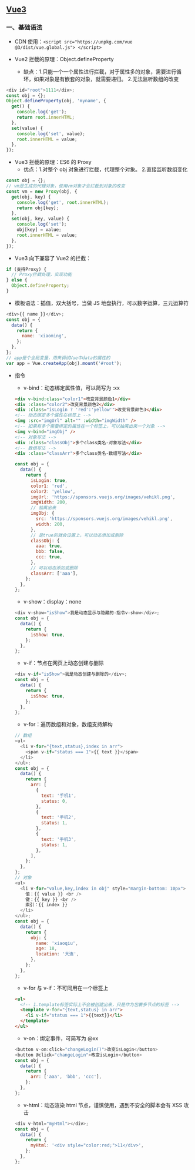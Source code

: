 ## [Vue3](https://cn.vuejs.org/)

### 一、基础语法

- CDN 使用：`<script src="https://unpkg.com/vue @3/dist/vue.global.js"> </script>`

- Vue2 拦截的原理：Object.defineProperty
  - 缺点：1.只能一个一个属性进行拦截，对于属性多的对象，需要进行循环，如果对象是有嵌套的对象，就需要递归。 2.无法监听数组的改变

```js
<div id="root">1111</div>;
const obj = {};
Object.defineProperty(obj, 'myname', {
  get() {
    console.log('get');
    return root.innerHTML;
  },
  set(value) {
    console.log('set', value);
    root.innerHTML = value;
  },
});
```

- Vue3 拦截的原理：ES6 的 Proxy
  - 优点：1.对整个 obj 对象进行拦截，代理整个对象。 2.直接监听数组变化

```js
const obj = {};
// vm是生成的代理对象，使用vm对象才会拦截到对象的改变
const vm = new Proxy(obj, {
  get(obj, key) {
    console.log('get', root.innerHTML);
    return obj[key];
  },
  set(obj, key, value) {
    console.log('set');
    obj[key] = value;
    root.innerHTML = value;
  },
});
```

- Vue3 向下兼容了 Vue2 的拦截：

```js
if (支持Proxy) {
  // Proxy拦截处理，实现功能
} else {
  Object.defineProperty;
}
```

- 模板语法：插值，双大括号，当做 JS 地盘执行，可以数字运算，三元运算符

```js
<div>{{ name }}</div>;
const obj = {
  data() {
    return {
      name: 'xiaoming',
    };
  },
};
// app是个全局变量，用来调试Vue中data的属性的
var app = Vue.createApp(obj).mount('#root');
```

- 指令

  - v-bind：动态绑定属性值，可以简写为 :xx

  ```html
  <div v-bind:class="color1">改变背景颜色1</div>
  <div :class="color2">改变背景颜色2</div>
  <div :class="isLogin ? 'red':'yellow'">改变背景颜色3</div>
  <!-- 动态绑定多个属性在标签上 -->
  <img :src="imgUrl" alt="" :width="imgWidth" />
  <!-- 如果有多个需要绑定的属性在一个标签上，可以抽离出来一个对象 -->
  <img v-bind="imgObj" />
  <!-- 对象写法 -->
  <div :class="classObj">多个class类名-对象写法</div>
  <!-- 数组写法 -->
  <div :class="classArr">多个class类名-数组写法</div>
  ```

  ```js
  const obj = {
    data() {
      return {
        isLogin: true,
        color1: 'red',
        color2: 'yellow',
        imgUrl: 'https://sponsors.vuejs.org/images/vehikl.png',
        imgWidth: 200,
        // 抽离出来
        imgObj: {
          src: 'https://sponsors.vuejs.org/images/vehikl.png',
          width: 200,
        },
        // 是true的就会设置上，可以动态添加或删除
        classObj: {
          aaa: true,
          bbb: false,
          ccc: true,
        },
        // 可以动态添加或删除
        classArr: ['aaa'],
      };
    },
  };
  ```

  - v-show：display：none

  ```js
  <div v-show="isShow">我是动态显示与隐藏的-指令v-show</div>;
  const obj = {
    data() {
      return {
        isShow: true,
      };
    },
  };
  ```

  - v-if：节点在网页上动态创建与删除

  ```js
  <div v-if="isShow">我是动态创建与删除的</div>;
  const obj = {
    data() {
      return {
        isShow: true,
      };
    },
  };
  ```

  - v-for：遍历数组和对象，数组支持解构

  ```js
  // 数组
  <ul>
    <li v-for="{text,status},index in arr">
      <span v-if="status === 1">{{ text }}</span>
    </li>
  </ul>;
  const obj = {
    data() {
      return {
        arr: [
          {
            text: '手机1',
            status: 0,
          },
          {
            text: '手机2',
            status: 1,
          },
          {
            text: '手机3',
            status: 1,
          },
        ],
      };
    },
  };
  // 对象
  <ul>
    <li v-for="value,key,index in obj" style="margin-bottom: 10px">
      值：{{ value }} <br />
      键：{{ key }} <br />
      索引：{{ index }}
    </li>
  </ul>;
  const obj = {
    data() {
      return {
        obj: {
          name: 'xiaoqiu',
          age: 18,
          location: '大连',
        },
      };
    },
  };
  ```

  - v-for 与 v-if：不可同用在一个标签上

  ```html
  <ul>
    <!-- 1.template标签实际上不会被创建出来，只是作为包裹多节点的标签 -->
    <template v-for="{text,status} in arr">
      <li v-if="status === 1">{{text}}</li>
    </template>
  </ul>
  ```

  - v-on：绑定事件，可简写为 @xx

  ```js
  <button v-on:click="changeLogin()">改变isLogin</button>
  <button @click="changeLogin">改变isLogin</button>
  const obj = {
    data() {
      return {
        arr: ['aaa', 'bbb', 'ccc'],
      };
    },
  };
  ```

  - v-html：动态渲染 html 节点，谨慎使用，遇到不安全的脚本会有 XSS 攻击

  ```js
  <div v-html="myHtml"></div>;
  const obj = {
    data() {
      return {
        myHtml: '<div style="color:red;">11</div>',
      };
    },
  };
  ```
